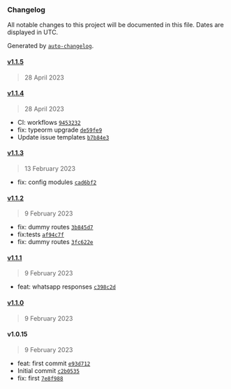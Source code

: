 ### Changelog

All notable changes to this project will be documented in this file. Dates are displayed in UTC.

Generated by [`auto-changelog`](https://github.com/CookPete/auto-changelog).

#### [v1.1.5](https://github.com/SGFGOV/medusa-plugin-whatsapp/compare/v1.1.4...v1.1.5)

> 28 April 2023

#### [v1.1.4](https://github.com/SGFGOV/medusa-plugin-whatsapp/compare/v1.1.3...v1.1.4)

> 28 April 2023

- CI: workflows [`9453232`](https://github.com/SGFGOV/medusa-plugin-whatsapp/commit/94532321d1979176ef4bf9466942778008ca41e2)
- fix: typeorm upgrade [`de59fe9`](https://github.com/SGFGOV/medusa-plugin-whatsapp/commit/de59fe9d1f4661e888619b3acf54d50e9ea9962b)
- Update issue templates [`b7b84e3`](https://github.com/SGFGOV/medusa-plugin-whatsapp/commit/b7b84e37b37d0e020a7798f04081a5d860aa1536)

#### [v1.1.3](https://github.com/SGFGOV/medusa-plugin-whatsapp/compare/v1.1.2...v1.1.3)

> 13 February 2023

- fix: config modules [`cad6bf2`](https://github.com/SGFGOV/medusa-plugin-whatsapp/commit/cad6bf270f20d3f95f809d7d4c63f01c17045310)

#### [v1.1.2](https://github.com/SGFGOV/medusa-plugin-whatsapp/compare/v1.1.1...v1.1.2)

> 9 February 2023

- fix: dummy routes [`3b845d7`](https://github.com/SGFGOV/medusa-plugin-whatsapp/commit/3b845d7e7f21de96558b8c7a160d6240188cb62b)
- fix:tests [`af94c7f`](https://github.com/SGFGOV/medusa-plugin-whatsapp/commit/af94c7f438a3e2626dfffae9f528f8540ff04a74)
- fix: dummy routes [`3fc622e`](https://github.com/SGFGOV/medusa-plugin-whatsapp/commit/3fc622ebca20d8f98a8033e476a3e249a77ad9d5)

#### [v1.1.1](https://github.com/SGFGOV/medusa-plugin-whatsapp/compare/v1.1.0...v1.1.1)

> 9 February 2023

- feat: whatsapp responses [`c398c2d`](https://github.com/SGFGOV/medusa-plugin-whatsapp/commit/c398c2d2466a78a7441df1d3481f49b9022b36f7)

#### [v1.1.0](https://github.com/SGFGOV/medusa-plugin-whatsapp/compare/v1.0.15...v1.1.0)

> 9 February 2023

#### v1.0.15

> 9 February 2023

- feat: first commit [`e93d712`](https://github.com/SGFGOV/medusa-plugin-whatsapp/commit/e93d712f9c68e5535234dda73de3e2174df43909)
- Initial commit [`c2b0535`](https://github.com/SGFGOV/medusa-plugin-whatsapp/commit/c2b05352abd5dc4f8e3b179ffc96f3c851b60a83)
- fix: first [`7e8f988`](https://github.com/SGFGOV/medusa-plugin-whatsapp/commit/7e8f988f225895c5968285d0d65e81ba1e0c59be)

